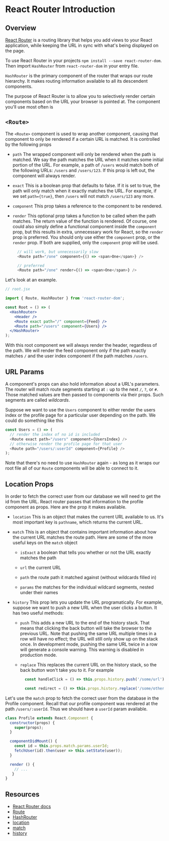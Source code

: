 # React Router Introduction

## Overview

[React Router](https://github.com/ReactTraining/react-router/) is a
routing  library that helps you add views to your React application,
while keeping the  URL in sync with what's being displayed on the page.

To use React Router in your projects `npm install --save
react-router-dom`. Then import `HashRouter` from `react-router-dom` in
your entry file.  

`HashRouter` is the primary component of the router that wraps our route
hierarchy.
It makes routing information available to all its descendent components.

The purpose of React Router is to allow you to selectively render
certain components based on the URL your browser is pointed at. The
component you'll use most often is


## `<Route>`

The `<Route>` component is used to wrap another component, causing that
component to only be rendered if a certain URL is matched. It is
controlled by the following props

* `path` The wrapped component will only be rendered when the path is
  matched. We say the path matches the URL when it matches some initial
  portion of the URL. For example, a path of `/users` would match both
  of the following URLs: `/users` and `/users/123`. If this prop is left
  out, the component will always render.

* `exact` This is a boolean prop that defaults to false. If it is set to
  true, the path will only match when it exactly matches the URL. For
  example, if we set `path={true}`, then `/users` will not match
  `/users/123` any more.

* `component` This prop takes a reference to the component to be
  rendered.

* `render` This optional prop takes a function to be called when the
  path matches. The return value of the function is rendered. Of course,
  one could also simply define a functional component inside the
  `component` prop, but this results in extra, unnecessary work for
  React, so the `render` prop is preferred. You should only use either
  the `component` prop, or the `render` prop.   If both are supplied,
  only   the `component` prop will be used.

  ```js
    // will work, but unnecessarily slow
    <Route path="/one" component={() => <span>One</span>} />

    // preferred
    <Route path="/one" render={() => <span>One</span>} />
  ```


Let's look at an example.

```jsx
// root.jsx

import { Route, HashRouter } from 'react-router-dom';

const Root = () => (
  <HashRouter>
    <Header />
    <Route exact path="/" component={Feed} />
    <Route path="/users" component={Users} />
  </HashRouter>
);
```

With this root component we will always render the header, regardless of
the path. We will render the feed component only if the path exactly
matches `/` and the user index component if the path matches
`/users`.


## URL Params

A component's props can also hold information about a URL's parameters.
The router will match route segments starting at `:` up to the next `/`,
`?`, or `#`. Those matched values are then passed to components via
their props. Such segments are called _wildcards_.

Suppose we want to use the `Users` component to either render the users
index or the profile page for a particular user depending on the path.
We could do something like this

```js
const Users = () => (
  // render the index of no id is included
  <Route exact path="/users" component={UsersIndex} />
  // otherwise render the profile page for that user
  <Route path="/users/:userId" component={Profile} />
);
```

Note that there's no need to use `HashRouter` again - as long as it
wraps our root file all of our `Route` components will be able to
connect to it.


## Location Props

In order to fetch the correct user from our database we will need to get
the id from the URL. React router passes that information to the profile
component as props. Here are the prop it makes available.

* `location` This is an object that makes the current URL available to
us. It's most important key is `pathname`, which returns the current
URL.

* `match` This is an object that contains important information about
how the current URL matches the route path. Here are some of the more
useful keys on the `match` object

  * `isExact` a boolean that tells you whether or not the URL exactly
matches the path

  * `url` the current URL

  * `path` the route path it matched against (without wildcards filled
in)

  * `params` the matches for the individual wildcard segments, nested
under their names

* `history` This prop lets you update the URL programatically. For example,
  suppose we want to push a new URL when the user clicks a button.
  It has two useful methods:

  * `push` This adds a new URL to the end of the history stack. That
    means that clicking the back button will take the browser to the
    previous URL. Note that pushing the same URL multiple times in a
    row will have no effect; the URL will still only show up on the
    stack once. In development mode, pushing the same URL twice in a
    row will generate a console warning. This warning is disabled in
    production mode.

  * `replace` This replaces the current URL on the history stack,
    so the back button won't take you to it. For example

    ```jsx
      const handleClick = () => this.props.history.push('/some/url');

      const redirect = () => this.props.history.replace('/some/other/url');
    ```

Let's use the `match` prop to fetch the correct user from the database
in the Profile component. Recall that our profile component was rendered
at the path `/users/:userId`. Thus we should have a `userId` param
available.

```jsx
class Profile extends React.Component {
  constructor(props) {
    super(props);
  }

  componentDidMount() {
    const id = this.props.match.params.userId;
    fetchUser(id).then(user => this.setState(user));
  }

  render () {
    // ...
   }
}

```

## Resources

* [React Router
docs](https://reacttraining.com/react-router/web/guides/quick-start)
* [Route](https://reacttraining.com/react-router/web/api/Route)
* [HashRouter](https://reacttraining.com/react-router/web/api/HashRouter)
* [location](https://reacttraining.com/react-router/web/api/location)
* [match](https://reacttraining.com/react-router/web/api/match)
* [history](https://reacttraining.com/react-router/web/api/history)
